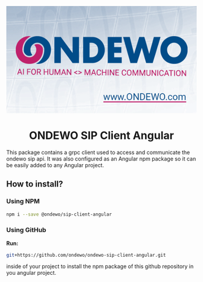 <p align="center">
  <a href="https://www.ondewo.com">
    <img alt="ONDEWO Logo" src="https://raw.githubusercontent.com/ondewo/ondewo-logos/master/github/ondewo_logo_github_2.png"/>
  </a>
  <h1 align="center">
    ONDEWO SIP Client Angular
  </h1>
</p>

This package contains a grpc client used to access and communicate the ondewo sip api.
It was also configured as an Angular npm package so it can be easily added to any Angular project.

## How to install?

### Using NPM

```bash
npm i --save @ondewo/sip-client-angular
```

### Using GitHub

**Run:**
```bash
git+https://github.com/ondewo/ondewo-sip-client-angular.git
```
inside of your project to install the npm package of this github repository in you angular project.
